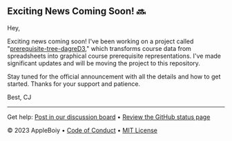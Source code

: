 ## **Exciting News Coming Soon! 🔜**

Hey,

Exciting news coming soon! I've been working on a project called "[prerequisite-tree-dagreD3](https://github.com/AppleBoiy/prerequisite-tree-dagreD3)," which transforms course data from spreadsheets into graphical course prerequisite representations. I've made significant updates and will be moving the project to this repository.

Stay tuned for the official announcement with all the details and how to get started. Thanks for your support and patience.

Best,
CJ

---

Get help: [Post in our discussion board](https://github.com/AppleBoiy/pre3/discussions) &bull; [Review the GitHub status page](https://www.githubstatus.com/)

&copy; 2023 AppleBoiy &bull; [Code of Conduct](https://www.contributor-covenant.org/version/2/1/code_of_conduct/code_of_conduct.md) &bull; [MIT License](../LICENSE)
